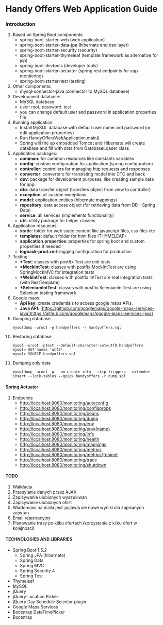 # Handy Offers Web Application Guide

### Introduction
1. Based on Spring Boot components:
    - spring-boot-starter-web (web application)
    - spring-boot-starter-data-jpa (hibernate and dao layer)
    - spring-boot-starter-security (security)
    - spring-boot-starter-thymeleaf (template framework as alternative for jsp)
    - spring-boot-devtools (developer tools)
    - spring-boot-starter-actuator (spring rest endpoints for app monitoring)
    - spring-boot-starter-test (testing)
2. Other components:
    - mysql-connector-java (connector to MySQL database)
3. Development database:
    - MySQL database
    - user: root, password: test
    - you can change default user and password in application.properties file
4. Running application
    - Install MySQL database with default user name and password (or edit application.properties)
    - Run HandyOffersWebApplication.main()
    - Spring will fire up embedded Tomcat and Hibernate will create database and fill with data from DatabaseLoader class
5. Application packages:
    - __common__: for common resources like constants variables
    - __config__: custom configuration for application (spring configuration)
    - __controller__: controllers for managing http requests and responses
    - __converter__: converters for translating model into DTO and back
    - __dev__: package for development purposes, like creating sample data for app
    - __dto__: data transfer object (transfers object from view to controller)
    - __exception__: all custom exceptions
    - __model__: application entities (hibernate mappings)
    - __repository__: data access object (for retrieving data from DB - Spring Data)
    - __service__: all services (implements functionality)
    - __util__: utility package for helper classes
6. Application resources:
    - __static__: folder for web static content like javascript files, css files etc
    - __templates__: default folder for html files (THYMELEAF)
    - __application.properties__: properties for spring boot and custom properties if needed
    - __logback-prod.xml__: logging configuration for production
7. Testing:
    - __*Test__: classes with postfix Test are unit tests
    - __*MockIntTest__: classes with postfix MockIntTest are using SpringMockMVC for integration tests
    - __*WebIntTest__: classes with postfix IntTest are real integration tests (with RestTemplate)
    - __*SeleniumIntTest__: classes with postfix SeleniumIntTest are using Selenium testing framework
8. Google maps:
    - __Api key__: create credentials to access google maps APIs.
    - __Java API__: [https://github.com/googlemaps/google-maps-services-java](https://github.com/googlemaps/google-maps-services-java)
9. Dumping database
    ```
    mysqldump -uroot -p handyoffers -r handyoffers.sql
    ```
10. Restoring database
    ```
    mysql -uroot -ptest --default-character-set=utf8 handyoffers
    mysql> SET names 'utf8'
    mysql> SOURCE handyoffers.sql
    ```
11. Dumping only data
    ```
    mysqldump -uroot -p --no-create-info --skip-triggers --extended-insert --lock-tables --quick handyoffers -r dump.sql
    ```
#### Spring Actuator
1. Endpoints
    - [http://localhost:8080/monitoring/autoconfig](http://localhost:8080/monitoring/autoconfig)
    - [http://localhost:8080/monitoring/configprops](http://localhost:8080/monitoring/configprops)
    - [http://localhost:8080/monitoring/beans](http://localhost:8080/monitoring/beans)
    - [http://localhost:8080/monitoring/dump](http://localhost:8080/monitoring/dump)
    - [http://localhost:8080/monitoring/env](http://localhost:8080/monitoring/env)
    - [http://localhost:8080/monitoring/env/{name}](http://localhost:8080/monitoring/env)
    - [http://localhost:8080/monitoring/info](http://localhost:8080/monitoring/info)
    - [http://localhost:8080/monitoring/health](http://localhost:8080/monitoring/health)
    - [http://localhost:8080/monitoring/mappings](http://localhost:8080/monitoring/mappings)
    - [http://localhost:8080/monitoring/metrics](http://localhost:8080/monitoring/metrics)
    - [http://localhost:8080/monitoring/metrics/{name}](http://localhost:8080/monitoring/metrics)
    - [http://localhost:8080/monitoring/trace](http://localhost:8080/monitoring/trace)
    - [http://localhost:8080/monitoring/shutdown](http://localhost:8080/monitoring/shutdown)

#### TODO
1. Walidacja
2. Przesylanie danych przez AJAX
3. Zapisywanie ulubionych wyszukiwan
4. Zapisywanie ulubionych ofert
5. Wiadomosc na maila jesli pojawia sie nowe wyniki dla zapisanych zapytan
6. Email rejestracyjny
7. Planowanie trasy po kilku ofertach (korzystanie z kilku ofert w kolejnosci)

#### TECHNOLOGIES AND LIBRARIES
- Spring Boot 1.5.2
    - Spring JPA (hibernate)
    - Spring Data
    - Spring MVC
    - Spring Security 4
    - Spring Test
- Thymeleaf
- MySQL
- jQuery
- jQuery Location Picker
- jQuery Day Schedule Selector plugin
- Google Maps Services
- Bootstrap DateTimePicker
- Bootstrap

